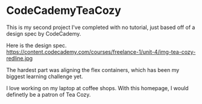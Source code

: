 # CodeCademyTeaCozy

This is my second project I've completed with no tutorial, just based off of a design spec by CodeCademy.

Here is the design spec. https://content.codecademy.com/courses/freelance-1/unit-4/img-tea-cozy-redline.jpg

The hardest part was aligning the flex containers, which has been my biggest learning challenge yet. 

I love working on my laptop at coffee shops. With this homepage, I would definetly be a patron of Tea Cozy. 
